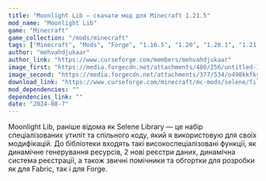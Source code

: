 ```yaml
---
title: "Moonlight Lib — скачати мод для Minecraft 1.21.5"
mod_name: "Moonlight Lib"
game: "Minecraft"
game_collection: "/mods/minecraft"
tags: ["Minecraft", "Mods", "Forge", "1.16.5", "1.20", "1.20.1", "1.21.1", "1.21.5"]
author: "mehvahdjukaar"
author_link: "https://www.curseforge.com/members/mehvahdjukaar"
image_first: "https://media.forgecdn.net/attachments/480/256/untitled-1.png"
image_second: "https://media.forgecdn.net/attachments/377/534/o490kkfkyb371.png"
download_link: "https://www.curseforge.com/minecraft/mc-mods/selene/files/all?page=1&pageSize=20"
mod_dependencies: ""
dependencies_link: ""
date: "2024-08-7"
---
```


Moonlight Lib, раніше відома як Selene Library — це набір спеціалізованих утиліт та спільного коду, який я використовую для своїх модифікацій. До бібліотеки входять такі високоспеціалізовані функції, як динамічне генерування ресурсів, 2 нові реєстри даних, динамічна система реєстрації, а також звичні помічники та обгортки для розробки як для Fabric, так і для Forge.